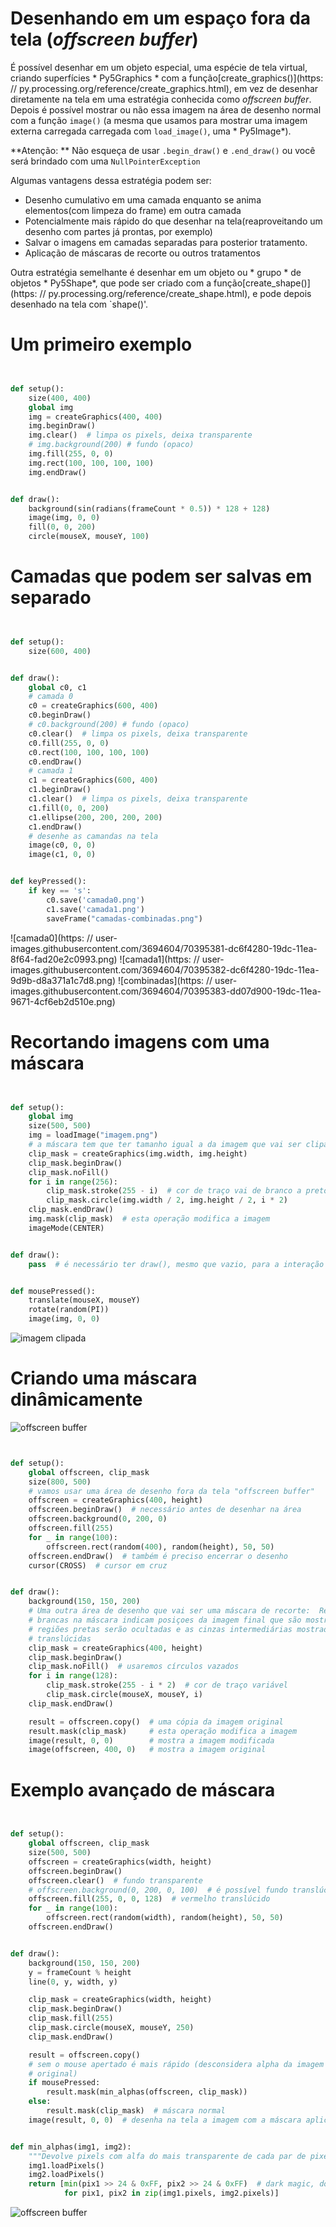 # Desenhando em um espaço fora da tela (*offscreen buffer*)

É possível desenhar em um objeto especial, uma espécie de tela virtual, criando superfícies * Py5Graphics * com a função[create_graphics()](https: // py.processing.org/reference/create_graphics.html), em vez de desenhar diretamente na tela em uma estratégia conhecida como _offscreen buffer_. Depois é possível mostrar ou não essa imagem na área de desenho normal com a função `image()` (a mesma que usamos para mostrar uma imagem externa carregada carregada com `load_image()`, uma * Py5Image*).

**Atenção: ** Não esqueça de usar `.begin_draw()` e `.end_draw()` ou você será brindado com uma `NullPointerException`

Algumas vantagens dessa estratégia podem ser:
- Desenho cumulativo em uma camada enquanto se anima elementos(com limpeza do frame) em outra camada
- Potencialmente mais rápido do que desenhar na tela(reaproveitando um desenho com partes já prontas, por exemplo)
- Salvar o imagens em camadas separadas para posterior tratamento.
- Aplicação de máscaras de recorte ou outros tratamentos

Outra estratégia semelhante é desenhar em um objeto ou * grupo * de objetos * Py5Shape*, que pode ser criado com a função[create_shape()](https: // py.processing.org/reference/create_shape.html), e pode depois desenhado na tela com `shape()'.

# Um primeiro exemplo

```python


def setup():
    size(400, 400)
    global img
    img = createGraphics(400, 400)
    img.beginDraw()
    img.clear()  # limpa os pixels, deixa transparente
    # img.background(200) # fundo (opaco)
    img.fill(255, 0, 0)
    img.rect(100, 100, 100, 100)
    img.endDraw()


def draw():
    background(sin(radians(frameCount * 0.5)) * 128 + 128)
    image(img, 0, 0)
    fill(0, 0, 200)
    circle(mouseX, mouseY, 100)


```

# Camadas que podem ser salvas em separado

```python


def setup():
    size(600, 400)


def draw():
    global c0, c1
    # camada 0
    c0 = createGraphics(600, 400)
    c0.beginDraw()
    # c0.background(200) # fundo (opaco)
    c0.clear()  # limpa os pixels, deixa transparente
    c0.fill(255, 0, 0)
    c0.rect(100, 100, 100, 100)
    c0.endDraw()
    # camada 1
    c1 = createGraphics(600, 400)
    c1.beginDraw()
    c1.clear()  # limpa os pixels, deixa transparente
    c1.fill(0, 0, 200)
    c1.ellipse(200, 200, 200, 200)
    c1.endDraw()
    # desenhe as camandas na tela
    image(c0, 0, 0)
    image(c1, 0, 0)


def keyPressed():
    if key == 's':
        c0.save('camada0.png')
        c1.save('camada1.png')
        saveFrame("camadas-combinadas.png")


```
![camada0](https: // user-images.githubusercontent.com/3694604/70395381-dc6f4280-19dc-11ea-8f64-fad20e2c0993.png)
![camada1](https: // user-images.githubusercontent.com/3694604/70395382-dc6f4280-19dc-11ea-9d9b-d8a371a1c7d8.png)
![combinadas](https: // user-images.githubusercontent.com/3694604/70395383-dd07d900-19dc-11ea-9671-4cf6eb2d510e.png)


# Recortando imagens com uma máscara


```python


def setup():
    global img
    size(500, 500)
    img = loadImage("imagem.png")
    # a máscara tem que ter tamanho igual a da imagem que vai ser clipada
    clip_mask = createGraphics(img.width, img.height)
    clip_mask.beginDraw()
    clip_mask.noFill()
    for i in range(256):
        clip_mask.stroke(255 - i)  # cor de traço vai de branco a preto
        clip_mask.circle(img.width / 2, img.height / 2, i * 2)
    clip_mask.endDraw()
    img.mask(clip_mask)  # esta operação modifica a imagem
    imageMode(CENTER)


def draw():
    pass  # é necessário ter draw(), mesmo que vazio, para a interação com o mouse!


def mousePressed():
    translate(mouseX, mouseY)
    rotate(random(PI))
    image(img, 0, 0)


```

![imagem clipada](assets/image_mask.png)


# Criando uma máscara dinâmicamente

![offscreen buffer](assets/clipping_mask.gif)

```python


def setup():
    global offscreen, clip_mask
    size(800, 500)
    # vamos usar uma área de desenho fora da tela "offscreen buffer"
    offscreen = createGraphics(400, height)
    offscreen.beginDraw()  # necessário antes de desenhar na área
    offscreen.background(0, 200, 0)
    offscreen.fill(255)
    for _ in range(100):
        offscreen.rect(random(400), random(height), 50, 50)
    offscreen.endDraw()  # também é preciso encerrar o desenho
    cursor(CROSS)  # cursor em cruz


def draw():
    background(150, 150, 200)
    # Uma outra área de desenho que vai ser uma máscara de recorte:  Regiões
    # brancas na máscara indicam posiçoes da imagem final que são mostradas,
    # regiões pretas serão ocultadas e as cinzas intermediárias mostradas
    # translúcidas
    clip_mask = createGraphics(400, height)
    clip_mask.beginDraw()
    clip_mask.noFill()  # usaremos círculos vazados
    for i in range(128):
        clip_mask.stroke(255 - i * 2)  # cor de traço variável
        clip_mask.circle(mouseX, mouseY, i)
    clip_mask.endDraw()

    result = offscreen.copy()  # uma cópia da imagem original
    result.mask(clip_mask)     # esta operação modifica a imagem
    image(result, 0, 0)        # mostra a imagem modificada
    image(offscreen, 400, 0)   # mostra a imagem original


```

# Exemplo avançado de máscara
```python


def setup():
    global offscreen, clip_mask
    size(500, 500)
    offscreen = createGraphics(width, height)
    offscreen.beginDraw()
    offscreen.clear()  # fundo transparente
    # offscreen.background(0, 200, 0, 100)  # é possível fundo translúcido
    offscreen.fill(255, 0, 0, 128)  # vermelho translúcido
    for _ in range(100):
        offscreen.rect(random(width), random(height), 50, 50)
    offscreen.endDraw()


def draw():
    background(150, 150, 200)
    y = frameCount % height
    line(0, y, width, y)

    clip_mask = createGraphics(width, height)
    clip_mask.beginDraw()
    clip_mask.fill(255)
    clip_mask.circle(mouseX, mouseY, 250)
    clip_mask.endDraw()

    result = offscreen.copy()
    # sem o mouse apertado é mais rápido (desconsidera alpha da imagem
    # original)
    if mousePressed:
        result.mask(min_alphas(offscreen, clip_mask))
    else:
        result.mask(clip_mask)  # máscara normal
    image(result, 0, 0)  # desenha na tela a imagem com a máscara aplicada


def min_alphas(img1, img2):
    """Devolve pixels com alfa do mais transparente de cada par de pixels"""
    img1.loadPixels()
    img2.loadPixels()
    return [min(pix1 >> 24 & 0xFF, pix2 >> 24 & 0xFF)  # dark magic, don't ask
            for pix1, pix2 in zip(img1.pixels, img2.pixels)]


```

![offscreen buffer](assets/offscreen_buffer.gif)
